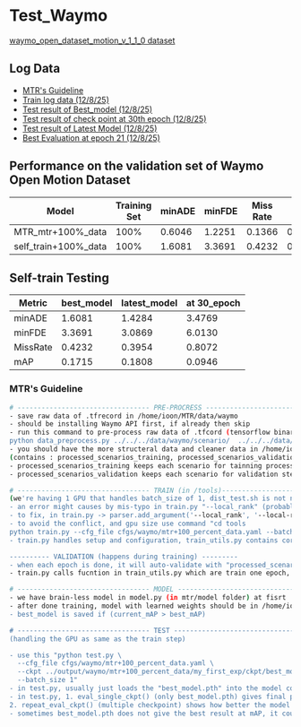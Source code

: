 # Test_Waymo

[waymo_open_dataset_motion_v_1_1_0 dataset](https://console.cloud.google.com/storage/browser/waymo_open_dataset_motion_v_1_1_0/uncompressed/scenario/validation;tab=objects?pageState=(%22StorageObjectListTable%22:(%22f%22:%22%5B%5D%22))&inv=1&invt=Ab5Rgw&prefix=&forceOnObjectsSortingFiltering=false)


## Log Data
- [MTR's Guideline](#MTR's-Guideline)
- [Train log data (12/8/25)](log_data\log_train_20250812-153151.txt)
- [Test result of Best_model (12/8/25)](log_data/log_eval_20250815-185212.txt)
- [Test result of check point at 30th epoch (12/8/25)](log_data\log_eval_20250815-190435.txt)
- [Test result of Latest Model (12/8/25)](log_data\log_eval_20250815-Latest_Model.txt)
- [Best Evaluation at epoch 21 (12/8/25)](log_data\best_eval_record.txt)


## Performance on the validation set of Waymo Open Motion Dataset
|  Model  |  Training Set | minADE | minFDE | Miss Rate | mAP |
|---------|----------------|--------|--------|--------|--------|
|MTR_mtr+100%_data | 100%           | 0.6046 | 1.2251 | 0.1366 | 0.4164 |
|self_train+100%_data| 100%           | 1.6081  | 3.3691 | 0.4232 | 0.1715 |


## Self-train Testing
| Metric | best_model | latest_model | at 30_epoch |
|--------|----------------|-------------------|------------------|
| minADE | 1.6081          | 1.4284            | 3.4769           |
| minFDE | 3.3691          | 3.0869            | 6.0130           |
| MissRate | 0.4232          | 0.3954            | 0.8072           |
| mAP    | 0.1715          | 0.1808            | 0.0946           |


### MTR's Guideline
```bash
# --------------------------------- PRE-PROCRESS ---------------------------------
- save raw data of .tfrecord in /home/ioon/MTR/data/waymo
- should be installing Waymo API first, if already then skip
- run this command to pre-process raw data of .tfcord (tensorflow binary format) into .pkl (more suitable file for python) "cd mtr/datasets/waymo
python data_preprocess.py ../../../data/waymo/scenario/  ../../../data/waymo"
- you should have the more structeral data and cleaner data in /home/ioon/MTR/data
(contains : processed_scenarios_training, processed_scenarios_validation, processed_scenarios_training_infos.pkl, processed_scenarios_val_infos.pkl)
- processed_scenarios_training keeps each scenario for tainning process
- processed_scenarios_validation keeps each scenario for validation step in each epoch of training process

# --------------------------------- TRAIN (in /tools)-----------------------------
(we're having 1 GPU that handles batch_size of 1, dist_test.sh is not needed, run straight from train.py)
- an error might causes by mis-typo in train.py "--local_rank" (probably should be "--local-rank")
- to fix, in train.py -> parser.add_argument('--local_rank', '--local-rank', type=int, default=None, help='local rank for distributed training')
- to avoid the conflict, and gpu size use command "cd tools
python train.py --cfg_file cfgs/waymo/mtr+100_percent_data.yaml --batch_size 1 --epochs 30 --extra_tag my_first_exp", this should start training the "processed_scenarios_training" folder
- train.py handles setup and configuration, train_utils.py contains core training loops.

---------- VALIDATION (happens during training) ---------
- when each epoch is done, it will auto-validate with "processed_scenarios_validation" folder just to monitor the progress if it's getting any better
- train.py calls fucntion in train_utils.py which are train one epoch, save checkpoint, run validation and save best model. DETAILED CODE IN "def train_model()" IN TRAIN_UTILS.PY

# --------------------------------- MODEL ----------------------------------------
- we have brain-less model in model.py (in mtr/model folder) at fisrt
- after done training, model with learned weights should be in /home/ioon/MTR/output/waymo/mtr+100_percent_data/my_first_exp/ckpt, focus on "best_model.pth" (the last epoch isn't always the smartest)
- best_model is saved if (current_mAP > best_mAP)

# --------------------------------- TEST ------------------------------------------
(handling the GPU as same as the train step)

- use this "python test.py \
  --cfg_file cfgs/waymo/mtr+100_percent_data.yaml \
  --ckpt ../output/waymo/mtr+100_percent_data/my_first_exp/ckpt/best_model.pth \
  --batch_size 1"
- in test.py, usually just loads the "best_model.pth" into the model code but there are some other ways
- in test.py, 1. eval_single_ckpt() (only best_model.pth) gives final performance of how well of the trained model
2. repeat_eval_ckpt() (multiple checkpoint) shows how better the model gets over checkpoints (only do this if wanting to debug the way you train)
- sometimes best_model.pth does not give the best result at mAP, it could be the latest_model that is the highest, just haven't been evaluated yet
	      
```